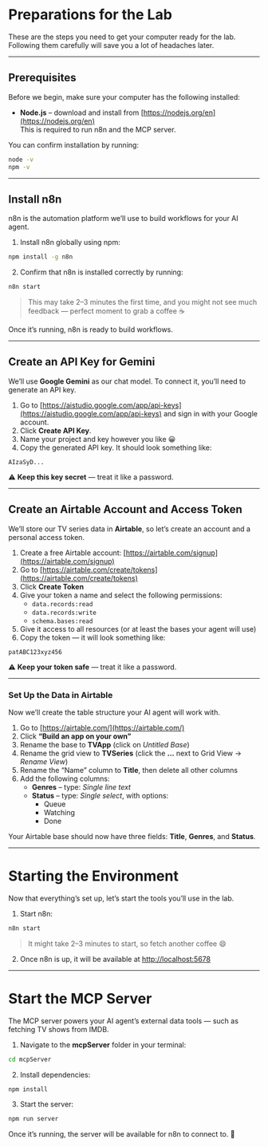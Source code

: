 # Preparations for the Lab
These are the steps you need to get your computer ready for the lab. Following them carefully will save you a lot of headaches later.  

---

## Prerequisites
Before we begin, make sure your computer has the following installed:

* **Node.js** – download and install from [https://nodejs.org/en](https://nodejs.org/en)  
  This is required to run n8n and the MCP server.  

You can confirm installation by running:

```bash
node -v
npm -v
```

---

## Install n8n
n8n is the automation platform we’ll use to build workflows for your AI agent.

1. Install n8n globally using npm:

```bash
npm install -g n8n
```

2. Confirm that n8n is installed correctly by running:

```bash
n8n start
```

> This may take 2–3 minutes the first time, and you might not see much feedback — perfect moment to grab a coffee ☕  

Once it’s running, n8n is ready to build workflows.

---

## Create an API Key for Gemini
We’ll use **Google Gemini** as our chat model. To connect it, you’ll need to generate an API key.

1. Go to [https://aistudio.google.com/app/api-keys](https://aistudio.google.com/app/api-keys) and sign in with your Google account.  
2. Click **Create API Key**.  
3. Name your project and key however you like 😀  
4. Copy the generated API key. It should look something like:  

```
AIzaSyD...
```

⚠️ **Keep this key secret** — treat it like a password.

---

## Create an Airtable Account and Access Token
We’ll store our TV series data in **Airtable**, so let’s create an account and a personal access token.

1. Create a free Airtable account: [https://airtable.com/signup](https://airtable.com/signup)
2. Go to [https://airtable.com/create/tokens](https://airtable.com/create/tokens)
3. Click **Create Token**
4. Give your token a name and select the following permissions:  
   * `data.records:read`
   * `data.records:write`
   * `schema.bases:read`
5. Give it access to all resources (or at least the bases your agent will use)
6. Copy the token — it will look something like:  

```
patABC123xyz456
```

⚠️ **Keep your token safe** — treat it like a password.

---

### Set Up the Data in Airtable
Now we’ll create the table structure your AI agent will work with.

1. Go to [https://airtable.com/](https://airtable.com/)
2. Click **“Build an app on your own”**
3. Rename the base to **TVApp** (click on *Untitled Base*)
4. Rename the grid view to **TVSeries** (click the **…** next to Grid View → *Rename View*)
5. Rename the “Name” column to **Title**, then delete all other columns
6. Add the following columns:
   * **Genres** – type: *Single line text*
   * **Status** – type: *Single select*, with options:
     * Queue  
     * Watching  
     * Done

Your Airtable base should now have three fields: **Title**, **Genres**, and **Status**.

---

# Starting the Environment
Now that everything’s set up, let’s start the tools you’ll use in the lab.

1. Start n8n:

```bash
n8n start
```

> It might take 2–3 minutes to start, so fetch another coffee 😄  

2. Once n8n is up, it will be available at [http://localhost:5678](http://localhost:5678)

---

# Start the MCP Server
The MCP server powers your AI agent’s external data tools — such as fetching TV shows from IMDB.

1. Navigate to the **mcpServer** folder in your terminal:

```bash
cd mcpServer
```

2. Install dependencies:

```bash
npm install
```

3. Start the server:

```bash
npm run server
```

Once it’s running, the server will be available for n8n to connect to. 🎉
